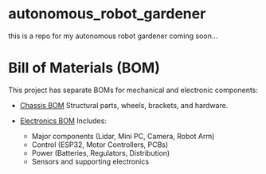 # autonomous_robot_gardener
this is a repo for my autonomous robot gardener
coming soon...

# Bill of Materials (BOM)

This project has separate BOMs for mechanical and electronic components:

- [Chassis BOM](docs/chassis_bom.md)
  Structural parts, wheels, brackets, and hardware.
  
- [Electronics BOM](docs/electronics_bom.md)
  Includes:
  - Major components (Lidar, Mini PC, Camera, Robot Arm)  
  - Control (ESP32, Motor Controllers, PCBs)  
  - Power (Batteries, Regulators, Distribution)  
  - Sensors and supporting electronics  
